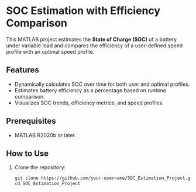 # SOC Estimation with Efficiency Comparison

This MATLAB project estimates the **State of Charge (SOC)** of a battery under variable load and compares the efficiency of a user-defined speed profile with an optimal speed profile.

## Features
- Dynamically calculates SOC over time for both user and optimal profiles.
- Estimates battery efficiency as a percentage based on runtime comparison.
- Visualizes SOC trends, efficiency metrics, and speed profiles.

## Prerequisites
- MATLAB R2020b or later.

## How to Use
1. Clone the repository:
   ```bash
   git clone https://github.com/your-username/SOC_Estimation_Project.git
   cd SOC_Estimation_Project
